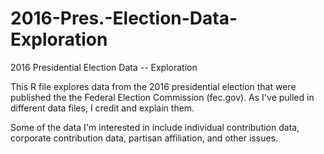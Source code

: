 # 2016-Pres.-Election-Data-Exploration
2016 Presidential Election Data -- Exploration 

This R file explores data from the 2016 presidential election that were published the the Federal Election Commission (fec.gov). 
As I've pulled in different data files, I credit and explain them. 

Some of the data I'm interested in include individual contribution data, corporate contribution data, partisan affiliation, and other issues. 

